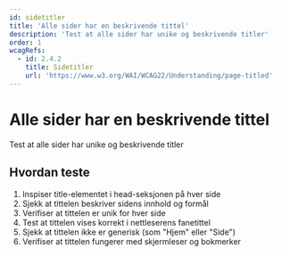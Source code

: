 ```yaml
---
id: sidetitler
title: 'Alle sider har en beskrivende tittel'
description: 'Test at alle sider har unike og beskrivende titler'
order: 1
wcagRefs:
  - id: 2.4.2
    title: Sidetitler
    url: 'https://www.w3.org/WAI/WCAG22/Understanding/page-titled'
---
```


# Alle sider har en beskrivende tittel

Test at alle sider har unike og beskrivende titler

## Hvordan teste

1. Inspiser title-elementet i head-seksjonen på hver side
2. Sjekk at tittelen beskriver sidens innhold og formål
3. Verifiser at tittelen er unik for hver side
4. Test at tittelen vises korrekt i nettleserens fanetittel
5. Sjekk at tittelen ikke er generisk (som "Hjem" eller "Side")
6. Verifiser at tittelen fungerer med skjermleser og bokmerker

